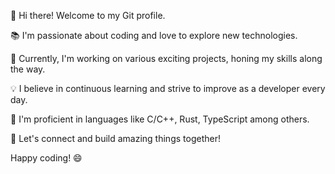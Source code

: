 👋 Hi there! Welcome to my Git profile.

📚 I'm passionate about coding and love to explore new technologies.

🔭 Currently, I'm working on various exciting projects, honing my skills along the way.

💡 I believe in continuous learning and strive to improve as a developer every day.

🌱 I'm proficient in languages like C/C++, Rust, TypeScript among others.

<!-- ⚡️ Feel free to browse through my repositories and explore the code I've written.

📫 You can reach me at [Your Contact Information] for collaborations or if you have any questions.
 -->
🌟 Let's connect and build amazing things together!

Happy coding! 😄
<!---
ymnejmi/ymnejmi is a ✨ special ✨ repository because its `README.md` (this file) appears on your GitHub profile.
You can click the Preview link to take a look at your changes.
--->

